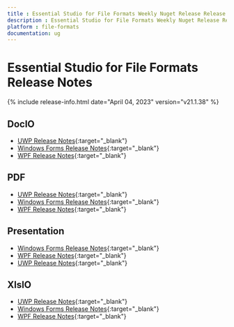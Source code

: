 ```yaml
---
title : Essential Studio for File Formats Weekly Nuget Release Release Notes  
description : Essential Studio for File Formats Weekly Nuget Release Release Notes  
platform : file-formats
documentation: ug
---
```


# Essential Studio for File Formats  Release Notes  

{% include release-info.html date="April 04, 2023" version="v21.1.38" %} 

## DocIO


* [UWP Release Notes](/uwp/release-notes/v21.1.38#docio){:target="_blank"}
* [Windows Forms Release Notes](/windowsforms/release-notes/v21.1.38#docio){:target="_blank"}
* [WPF Release Notes](/wpf/release-notes/v21.1.38#docio){:target="_blank"}


## PDF


* [UWP Release Notes](/uwp/release-notes/v21.1.38#pdf){:target="_blank"}
* [Windows Forms Release Notes](/windowsforms/release-notes/v21.1.38#pdf){:target="_blank"}
* [WPF Release Notes](/wpf/release-notes/v21.1.38#pdf){:target="_blank"}


## Presentation


* [Windows Forms Release Notes](/windowsforms/release-notes/v21.1.38#presentation){:target="_blank"}
* [WPF Release Notes](/wpf/release-notes/v21.1.38#presentation){:target="_blank"}
* [UWP Release Notes](/uwp/release-notes/v21.1.38#presentation){:target="_blank"}


## XlsIO


* [UWP Release Notes](/uwp/release-notes/v21.1.38#xlsio){:target="_blank"}
* [Windows Forms Release Notes](/windowsforms/release-notes/v21.1.38#xlsio){:target="_blank"}
* [WPF Release Notes](/wpf/release-notes/v21.1.38#xlsio){:target="_blank"}